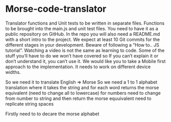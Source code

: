 # Morse-code-translator

<!-- spec -->
Translator functions and Unit tests to be written in separate files. Functions to be brought into the main.js and unit test files.
You need to have it as a public repository on GitHub.
In the repo you will also need a README.md with a short intro to the project.
We expect at least 10 Git commits for the different stages in your development.
Beware of following a “How to.. JS tutorial”. Watching a video is not the same as learning to code. Some of the stuff you’ll have to do we
won’t have covered so If you can’t explain it or don’t understand it, you can’t use it.
We would like you to take a Mobile first approach to the implementation. It needs to work on different device widths.

<!-- Pseudo code -->
So we need it to translate English => Morse 
So we need a 1 to 1 alphabet translation 
where it takes the string and for each word returns the morse equivalent (need to change all to lowercase)
for numbers need to change from number to string and then return the morse equuivalent 
need to replicate string spaces 

Firstly need to to decare the morse alphabet